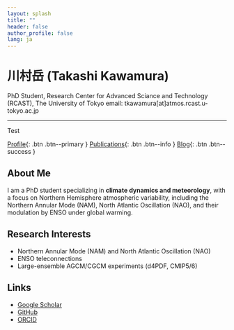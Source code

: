 ```yaml
---
layout: splash
title: ""
header: false
author_profile: false
lang: ja
---
```


# 川村岳 (Takashi Kawamura)
PhD Student, Research Center for Advanced Sciance and Technology (RCAST), The University of Tokyo 
email: tkawamura[at]atmos.rcast.u-tokyo.ac.jp

---
Test

[Profile](/profile/){: .btn .btn--primary }
[Publications](/publications/){: .btn .btn--info }
[Blog](/blog/){: .btn .btn--success }

<section>
  <h2>About Me</h2>
  <p>
    I am a PhD student specializing in <strong>climate dynamics and meteorology</strong>,
    with a focus on Northern Hemisphere atmospheric variability, including the Northern Annular Mode (NAM),
    North Atlantic Oscillation (NAO), and their modulation by ENSO under global warming.
  </p>
</section>

<section>
  <h2>Research Interests</h2>
  <ul>
    <li>Northern Annular Mode (NAM) and North Atlantic Oscillation (NAO)</li>
    <li>ENSO teleconnections</li>
    <li>Large-ensemble AGCM/CGCM experiments (d4PDF, CMIP5/6)</li>
  </ul>
</section>

<section>
  <h2>Links</h2>
  <ul>
    <li><a href="https://scholar.google.com/" target="_blank">Google Scholar</a></li>
    <li><a href="https://github.com/" target="_blank">GitHub</a></li>
    <li><a href="https://orcid.org/" target="_blank">ORCID</a></li>
  </ul>
</section>